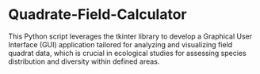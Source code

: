 # Quadrate-Field-Calculator
This Python script leverages the tkinter library to develop a Graphical User Interface (GUI) application tailored for analyzing and visualizing field quadrat data, which is crucial in ecological studies for assessing species distribution and diversity within defined areas.
